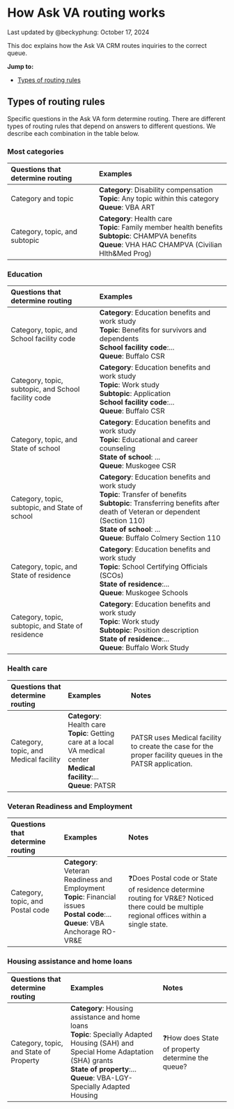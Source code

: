 # How Ask VA routing works 
Last updated by @beckyphung: October 17, 2024  

This doc explains how the Ask VA CRM routes inquiries to the correct queue. 


**Jump to:** 
- [Types of routing rules](#types-of-routing-rules) 


## Types of routing rules 
Specific questions in the Ask VA form determine routing. There are different types of routing rules that depend on answers to different questions. We describe each combination in the table below.  

### Most categories
|Questions that determine routing|Examples| 
|:--|:--| 
|Category and topic|**Category**: Disability compensation<br>**Topic**: Any topic within this category<br>**Queue**: VBA ART| 
|Category, topic, and subtopic|**Category**: Health care<br>**Topic**: Family member health benefits<br>**Subtopic**: CHAMPVA benefits<br>**Queue**: VHA HAC CHAMPVA (Civilian Hlth&Med Prog)| 


### Education
|Questions that determine routing|Examples| 
|:--|:--| 
|Category, topic, and School facility code|**Category**: Education benefits and work study<br>**Topic**: Benefits for survivors and dependents<br>**School facility code**:...<br>**Queue**: Buffalo CSR|
|Category, topic, subtopic, and School facility code|**Category**: Education benefits and work study<br>**Topic**: Work study<br>**Subtopic**: Application<br>**School facility code**:...<br>**Queue**: Buffalo CSR|
|Category, topic, and State of school|**Category**: Education benefits and work study<br>**Topic**: Educational and career counseling<br>**State of school**: ...<br>**Queue**: Muskogee CSR|
|Category, topic, subtopic, and State of school|**Category**: Education benefits and work study<br>**Topic**: Transfer of benefits<br>**Subtopic**: Transferring benefits after death of Veteran or dependent (Section 110)<br>**State of school**: ...<br>**Queue**: Buffalo Colmery Section 110| 
|Category, topic, and State of residence|**Category**: Education benefits and work study<br>**Topic**: School Certifying Officials (SCOs)<br>**State of residence**:...<br>**Queue**: Muskogee Schools| 
|Category, topic, subtopic, and State of residence|**Category**: Education benefits and work study<br>**Topic**: Work study<br>**Subtopic**: Position description<br>**State of residence**:...<br>**Queue**: Buffalo Work Study| 

### Health care
|Questions that determine routing|Examples|Notes| 
|:--|:--|:--|
|Category, topic, and Medical facility|**Category**: Health care<br>**Topic**: Getting care at a local VA medical center<br>**Medical facility**:...<br>**Queue**: PATSR|PATSR uses Medical facility to create the case for the proper facility queues in the PATSR application.|

### Veteran Readiness and Employment
|Questions that determine routing|Examples|Notes|
|:--|:--|:--|
|Category, topic, and Postal code|**Category**: Veteran Readiness and Employment<br>**Topic**: Financial issues<br>**Postal code**:...<br>**Queue**: VBA Anchorage RO-VR&E|❓Does Postal code or State of residence determine routing for VR&E? Noticed there could be multiple regional offices within a single state.|

### Housing assistance and home loans
|Questions that determine routing|Examples|Notes|
|:--|:--|:--|
|Category, topic, and State of Property|**Category**: Housing assistance and home loans<br>**Topic**: Specially Adapted Housing (SAH) and Special Home Adaptation (SHA) grants<br>**State of property**:...<br>**Queue**: VBA-LGY-Specially Adapted Housing|❓How does State of property determine the queue?|
